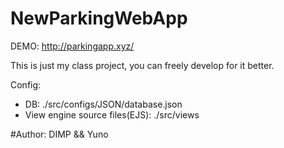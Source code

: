 # NewParkingWebApp

DEMO: http://parkingapp.xyz/

This is just my class project, you can freely develop for it better.

Config:

- DB: ./src/configs/JSON/database.json
- View engine source files(EJS): ./src/views

#Author: DIMP && Yuno
